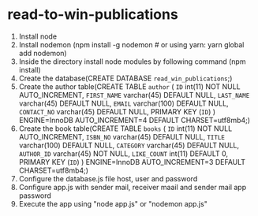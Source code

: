 # read-to-win-publications
1. Install node
2. Install nodemon (npm install -g nodemon # or using yarn: yarn global add nodemon)
3. Inside the directory install node modules by following command (npm install)
4. Create the database(CREATE DATABASE `read_win_publications`;)
5. Create the author table(CREATE TABLE `author` (
      `ID` int(11) NOT NULL AUTO_INCREMENT,
      `FIRST_NAME` varchar(45) DEFAULT NULL,
      `LAST_NAME` varchar(45) DEFAULT NULL,
      `EMAIL` varchar(100) DEFAULT NULL,
      `CONTACT_NO` varchar(45) DEFAULT NULL,
      PRIMARY KEY (`ID`)
    ) ENGINE=InnoDB AUTO_INCREMENT=4 DEFAULT CHARSET=utf8mb4;)
6. Create the book table(CREATE TABLE `books` (
      `ID` int(11) NOT NULL AUTO_INCREMENT,
      `ISBN_NO` varchar(45) DEFAULT NULL,
      `TITLE` varchar(100) DEFAULT NULL,
      `CATEGORY` varchar(45) DEFAULT NULL,
      `AUTHOR_ID` varchar(45) NOT NULL,
      `LIKE_COUNT` int(11) DEFAULT 0,
      PRIMARY KEY (`ID`)
    ) ENGINE=InnoDB AUTO_INCREMENT=3 DEFAULT CHARSET=utf8mb4;)
7. Configure the database.js file host, user and password
8. Configure app.js with sender mail, receiver maail and sender mail app password
9. Execute the app using "node app.js" or "nodemon app.js"
